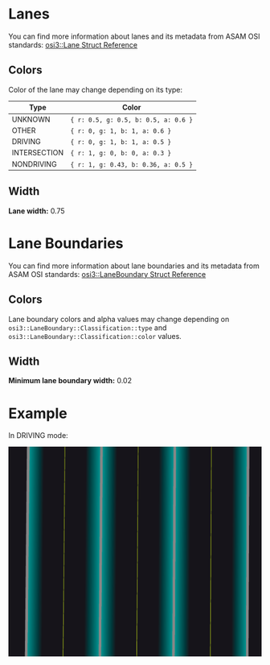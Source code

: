 # Lanes

You can find more information about lanes and its metadata from ASAM OSI standards: [osi3::Lane Struct Reference](https://www.asam.net/static_downloads/ASAM_OSI_reference-documentation_v3.5.0/structosi3_1_1Lane.html)

## Colors

Color of the lane may change depending on its type:

| Type         | Color                                  |
| ------------ | -------------------------------------- |
| UNKNOWN      | `{ r: 0.5, g: 0.5, b: 0.5, a: 0.6 }`   |
| OTHER        | `{ r: 0, g: 1, b: 1, a: 0.6 }`         |
| DRIVING      | `{ r: 0, g: 1, b: 1, a: 0.5 }`         |
| INTERSECTION | `{ r: 1, g: 0, b: 0, a: 0.3 }`         |
| NONDRIVING   | `{ r: 1, g: 0.43, b: 0.36, a: 0.5 }`   |

## Width

**Lane width:** 0.75

# Lane Boundaries

You can find more information about lane boundaries and its metadata from ASAM OSI standards: [osi3::LaneBoundary Struct Reference](https://www.asam.net/static_downloads/ASAM_OSI_reference-documentation_v3.5.0/structosi3_1_1LaneBoundary.html)

## Colors

Lane boundary colors and alpha values may change depending on `osi3::LaneBoundary::Classification::type` and `osi3::LaneBoundary::Classification::color` values.

## Width

**Minimum lane boundary width:** 0.02

# Example

In DRIVING mode:

![](/docs/images/LanesExample.png)